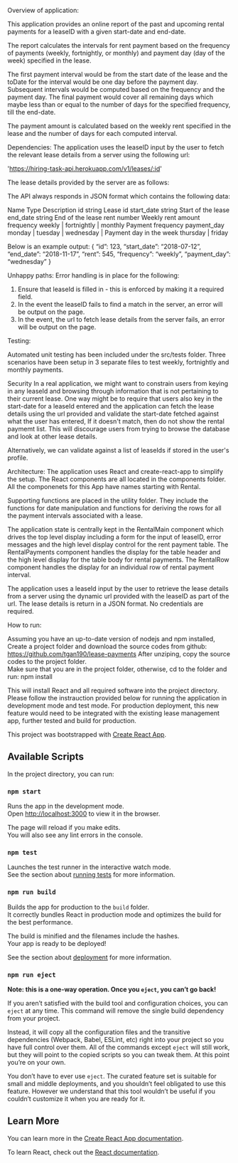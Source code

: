 Overview of application:

This application provides an online report of the past and upcoming rental 
payments for a leaseID with a given start-date and end-date.

The report calculates the intervals for rent payment based on the frequency 
of payments (weekly, fortnightly, or monthly) and payment day (day of the week)
specified in the lease.  

The first payment interval would be from the start date of the lease and the toDate for the interval would be one day before the payment day.  Subsequent intervals would be computed based on the frequency and the payment day. The final payment would cover all remaining days which maybe less than or equal to the number of days for the specified frequency, till the end-date.

The payment amount is calculated based on the weekly rent specified in the 
lease and the number of days for each computed interval.


Dependencies:
The application uses the leaseID input by the user to fetch the relevant lease
details from a server using the following url:

'https://hiring-task-api.herokuapp.com/v1/leases/:id'

The lease details provided by the server are as follows:

The API always responds in JSON format which contains the following data:

Name        Type                            Description
id          string                          Lease id
start_date  string                          Start of the lease
end_date    string                          End of the lease
rent        number                          Weekly rent amount
frequency   weekly | fortnightly | monthly  Payment frequency
payment_day monday | tuesday | wednesday |  Payment day in the week
                    thursday | friday


Below is an example output:
{
“id”: 123,
“start_date”: “2018-07-12”,
“end_date”: “2018-11-17”,
“rent”: 545,
“frequency”: “weekly”,
“payment_day”: “wednesday”
}

Unhappy paths:
Error handling is in place for the following:
1) Ensure that leaseId is filled in - this is enforced by making it a required field.
2) In the event the leaseID fails to find a match in the server, 
an error will be output on the page.
3) In the event, the url to fetch lease details from the server fails, an error will be output on the page.


Testing:

Automated unit testing has been included under the src/tests folder.
Three scenarios have been setup in 3 separate files to test weekly, fortnightly 
and monthly payments.

Security
In a real application, we might want to constrain users from keying in any leaseId
and browsing through information that is not pertaining to their current lease.
One way might be to require that users also key in the start-date for a leaseId entered
and the application can fetch the lease details using the url provided and validate the start-date fetched against what the user has entered,  If it doesn't match, then do not 
show the rental paymemt list.  This will discourage users from trying to browse the database and look at other lease details.

Alternatively, we can validate against a list of leaseIds if stored in the user's profile.


Architecture:
The application uses React and create-react-app to simplify the setup.  The React components are all located in the components folder.  All the componenets for this App have names starting with Rental.  

Supporting functions are placed in the utility folder.  They include the functions for date manipulation and functions for deriving the rows for all the payment intervals associated with a lease. 

The application state is centrally kept in the RentalMain component which drives the top level display including a form for the input of leaseID, error messages and the high level display control for the rent payment table.  The RentalPayments component handles the display for the table header and the high level display for the table body for rental payments.  The RentalRow component handles the display for an individual row of rental payment interval.

The application uses a leaseId input by the user to retrieve the lease details from a server using the dynamic url provided with the leaseID as part of the url.
The lease details is return in a JSON format.  No credentials are required.

How to run:  

Assuming you have an up-to-date version of nodejs and npm installed,
Create a project folder and download the source codes from github:
https://github.com/tgan190/lease-payments
After unziping, copy the source codes to the project folder.  
Make sure that you are in the project folder, otherwise, cd to the folder
and run:
npm install 

This will install React and all required software into the project directory.
Please follow the instrauction provided below for running the application in development mode and test mode.  For production deployment, this new feature would need to be integrated with the existing lease management app, further tested and build for production.

This project was bootstrapped with [Create React App](https://github.com/facebook/create-react-app).

## Available Scripts

In the project directory, you can run:

### `npm start`

Runs the app in the development mode.<br>
Open [http://localhost:3000](http://localhost:3000) to view it in the browser.

The page will reload if you make edits.<br>
You will also see any lint errors in the console.

### `npm test`

Launches the test runner in the interactive watch mode.<br>
See the section about [running tests](https://facebook.github.io/create-react-app/docs/running-tests) for more information.

### `npm run build`

Builds the app for production to the `build` folder.<br>
It correctly bundles React in production mode and optimizes the build for the best performance.

The build is minified and the filenames include the hashes.<br>
Your app is ready to be deployed!

See the section about [deployment](https://facebook.github.io/create-react-app/docs/deployment) for more information.

### `npm run eject`

**Note: this is a one-way operation. Once you `eject`, you can’t go back!**

If you aren’t satisfied with the build tool and configuration choices, you can `eject` at any time. This command will remove the single build dependency from your project.

Instead, it will copy all the configuration files and the transitive dependencies (Webpack, Babel, ESLint, etc) right into your project so you have full control over them. All of the commands except `eject` will still work, but they will point to the copied scripts so you can tweak them. At this point you’re on your own.

You don’t have to ever use `eject`. The curated feature set is suitable for small and middle deployments, and you shouldn’t feel obligated to use this feature. However we understand that this tool wouldn’t be useful if you couldn’t customize it when you are ready for it.

## Learn More

You can learn more in the [Create React App documentation](https://facebook.github.io/create-react-app/docs/getting-started).

To learn React, check out the [React documentation](https://reactjs.org/).
